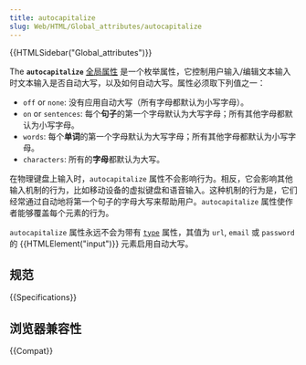 ```yaml
---
title: autocapitalize
slug: Web/HTML/Global_attributes/autocapitalize
---
```


{{HTMLSidebar("Global_attributes")}}

The **`autocapitalize`** [全局属性](/zh-CN/docs/Web/HTML/Global_attributes) 是一个枚举属性，它控制用户输入/编辑文本输入时文本输入是否自动大写，以及如何自动大写。属性必须取下列值之一：

- `off` or `none`: 没有应用自动大写（所有字母都默认为小写字母）。
- `on` or `sentences`: 每个**句子**的第一个字母默认为大写字母；所有其他字母都默认为小写字母。
- `words`: 每个**单词**的第一个字母默认为大写字母；所有其他字母都默认为小写字母。
- `characters`: 所有的**字母**都默认为大写。

在物理键盘上输入时，`autocapitalize` 属性不会影响行为。相反，它会影响其他输入机制的行为，比如移动设备的虚拟键盘和语音输入。这种机制的行为是，它们经常通过自动地将第一个句子的字母大写来帮助用户。`autocapitalize` 属性使作者能够覆盖每个元素的行为。

`autocapitalize` 属性永远不会为带有 [`type`](/zh-CN/docs/Web/HTML/Element/input#type) 属性，其值为 `url`, `email` 或 `password`的 {{HTMLElement("input")}} 元素启用自动大写。

## 规范

{{Specifications}}

## 浏览器兼容性

{{Compat}}
